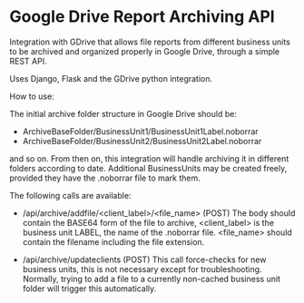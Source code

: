 # Google Drive Report Archiving API
Integration with GDrive that allows file reports from different business units to be archived and organized properly in Google Drive, through a simple REST API.

Uses Django, Flask and the GDrive python integration.

How to use:

The initial archive folder structure in Google Drive should be:

- ArchiveBaseFolder/BusinessUnit1/BusinessUnit1Label.noborrar
- ArchiveBaseFolder/BusinessUnit2/BusinessUnit2Label.noborrar

and so on. From then on, this integration will handle archiving it in different folders according to date. Additional BusinessUnits may be created freely, provided they have the .noborrar file to mark them.

The following calls are available:

- /api/archive/addfile/<client_label>/<file_name> (POST)
The body should contain the BASE64 form of the file to archive, <client_label> is the business unit LABEL, the name of the .noborrar file. <file_name> should contain the filename including the file extension.

- /api/archive/updateclients (POST)
This call force-checks for new business units, this is not necessary except for troubleshooting. Normally, trying to add a file to a currently non-cached business unit folder will trigger this automatically.


